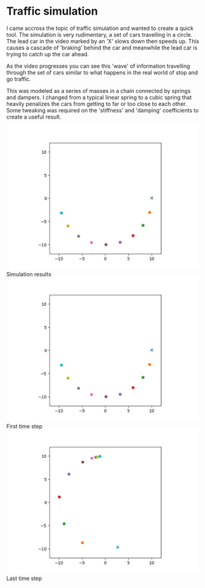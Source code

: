 # Traffic simulation

I came accross the topic of traffic simulation and wanted to create a quick
tool. The simulation is very rudimentary, a set of cars travelling in a circle.
The lead car in the video marked by an 'X' slows down then speeds up. This causes
a cascade of 'braking' behind the car and meanwhile the lead car is trying to catch up the 
car ahead. 

As the video progresses you can see this 'wave' of information travelling through the set of
cars similar to what happens in the real world of stop and go traffic.

This was modeled as a series of masses in a chain connected by springs and dampers. I changed 
from a typical linear spring to a cubic spring that heavily penalizes the cars from getting to far
or too close to each other. Some tweaking was required on the 'stiffness' and 'damping' coefficients
to create a useful result.

![](traffic.gif)
Simulation results
![First time step](traffic_1.png)
First time step
![Last time step](traffic_499.png)
Last time step
